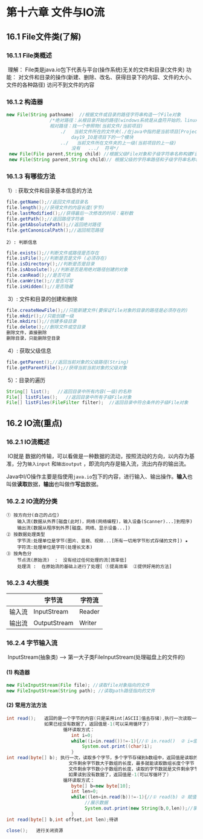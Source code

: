 # 第十六章 文件与IO流

## 16.1 File文件类(了解)

### 16.1.1 File类概述

​	 理解：  File类是java.io包下代表与平台(操作系统)无关的文件和目录(文件夹)
 	功能： 对文件和目录的操作(新建、删除、改名、获得目录下的内容、文件的大小、文件的各种路径)   访问不到文件的内容

### 16.1.2 构造器

```java
new File(String pathname)  //根据文件或目录的路径字符串构造一个File对象
                /*绝对路径：从根目录开始的路径(windows系统是从盘符开始的，linux根目录就是一个/)
                相对路径：找一个参照物(当前文件/当前项目)
                    ./   当前文件所在的文件夹(./在java中指的是当前项目[Project])
                        day19_IO是项目下的一个模块
                    ../   当前文件所在文件夹的上一级(当前项目的上一级)
                        没有   .../  符号*/
 new File(File parent,String child) //根据父级File对象和子级字符串名称构建File对象
 new File(String parent,String child)// 根据父级的字符串路径和子级字符串名称构建File对象
```

### 16.1.3 有哪些方法

​	1）: 获取文件和目录基本信息的方法

```java
file.getName();//返回文件或目录名
file.length();//获得文件的内容长度(字节)
file.lastModified();//获得最后一次修改的时间：毫秒数
file.getPath();//返回路径字符串
file.getAbsolutePath();//返回绝对路径
file.getCanonicalPath();//返回规范路径
```

 	2）: 判断信息

```java
file.exists();//判断文件或路径是否存在
file.isFile();//判断是否是文件 (必须存在)
file.isDirectory();//判断是否是目录
file.isAbsolute();//判断是否是用绝对路径创建的对象
file.canRead();//是否可读
file.canWrite();//是否可写
file.isHidden();//是否隐藏
```

​	3）: 文件和目录的创建和删除

```java
file.createNewFile();//只能新建文件(要保证file对象的目录的路径是必须存在的)
file.mkdir();//只能创建一级
file.mkdirs();//创建多级目录
file.delete();//删除文件或空目录
删除文件，直接删除
删除目录，只能删除空目录
```

​	4）: 获取父级信息

```java
file.getParent();//返回当前对象的父级路径(String)
file.getParentFile();//获得当前当前对象的父级对象
```

​	5）：目录的遍历

```java
String[] list();   //返回目录中所有内容(一级)的名称
File[] listFiles();   //返回目录中所有子级File对象
File[] listFiles(FileFilter filter);  //返回目录中符合条件的子级File对象
```

## 16.2 IO流(重点)

### 16.2.1 IO流概述


​	IO就是 数据的传输，可以看做是一种数据的流动，按照流动的方向，以内存为基准，分为`输入input` 和`输出output` ，即流向内存是输入流，流出内存的输出流。

​	Java中I/O操作主要是指使用`java.io`包下的内容，进行输入、输出操作。**输入**也叫做**读取**数据，**输出**也叫做作**写出**数据。 

### 16.2.2 IO流的分类

```
① 按方向分(自己的占位)
    输入流(数据从外界[磁盘(此时)，网络(网络编程)，输入设备(Scanner)...]到程序)
    输出流(数据从程序到外界[磁盘、网络、显示设备...])
② 按数据处理类型
    字节流:处理单位是字节(图片、音频、视频...[所有一切用字节形式存储的文件]) ★
    字符流:处理单位是字符(处理长文本)
③ 按角色分
    节点流(原始流)  :  没有经过任何处理的流[效率低]
    处理流 :  在原始流的基础上进行了处理[ ①提高效率  ②提供好用的方法]
```

### 16.2.3 4大根类

|        | 字节流       | 字符流 |
| ------ | ------------ | ------ |
| 输入流 | InputStream  | Reader |
| 输出流 | OutputStream | Writer |

### 16.2.4 字节输入流

​	InputStream(抽象类)  -->  第一大子类FileInputStream(处理磁盘上的文件的)

#### (1) 构造器

```java
new FileInputStream(File file); //读取file对象指向的文件
new FileInputStream(String path); //读取path路径指向的文件
```

#### (2) 常用方法方法

```java
int read();   返回的是一个字节的内容(只是采用int[ASCII]值去存储),执行一次读取一个字节
              如果已经没有数据了，返回值是-1(可以采用循环了)
                     循环读取方式：
                        int i=0;
                        while((i=in.read())!=-1){//① in.read()  ② i=值  ③ i!=-1
                            System.out.print((char)i);
                        }
int read(byte[] b); 执行一次，读取多个字节，多个字节存储到b数组中，返回值是读取的字节数
                       文件剩余字节数大于数组的长度，最多就能读取数组长度个字节
                       文件剩余字节数小于数组的长度，读取的字节数就是文件剩余字节数
                   	   如果读到没有数据了，返回值是-1(可以写循环了)
    				 循环读取方式：
    					byte[] b=new byte[10];
                        int len=0;
                        while((len=in.read(b))!=-1){//① read(b) ② 赋值  ③  比较
                             //展示数据
                             System.out.print(new String(b,0,len));//掌握此方式，为以后做铺垫
                        }
int read(byte[] b,int offset,int len);待讲

close();   进行关闭资源

```


